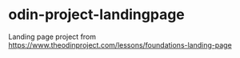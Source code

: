 # odin-project-landingpage
Landing page project from https://www.theodinproject.com/lessons/foundations-landing-page


